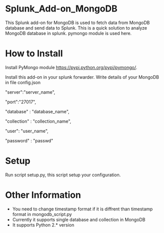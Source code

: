 # Splunk_Add-on_MongoDB
This Splunk add-on for MongoDB is used to fetch data from MongoDB database and send data to Splunk. This is a quick solution to analyze MongoDB database in splunk. pymongo module is used here.

How to Install
===============
Install PyMongo module https://pypi.python.org/pypi/pymongo/.

Install this add-on in your splunk forwarder. Write details of your MongoDB in file config.json

"server":"server_name", 

 "port":"27017", 
 
  "database" : "database_name",
  
 "collection" : "collection_name",
 
 "user": "user_name",
 
 "password" : "passwd"


Setup
================
Run script setup.py, this script setup your configuration.

Other Information
=================
* You need to change timestamp format if it is diffrent than timestamp format in mongodb_script.py
* Currently it supports single database and collection in MongoDB
* It supports Python 2.* version

